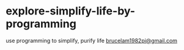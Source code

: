 # explore-simplify-life-by-programming
use programming to simplify, purify life
brucelam1982pi@gmail.com
